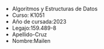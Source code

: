 + Algoritmos y Estructuras de Datos
+ Curso: K1051
+ Año de cursada:2023
+ Legajo:159.489-8
+ Apellido-Cruz
+ Nombre:Mailen 
